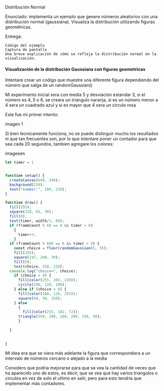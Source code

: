 Distribución Normal

Enunciado: implementa un ejemplo que genere números aleatorios con una distribución normal (gaussiana). Visualiza la distribución utilizando figuras geométricas.

Entrega:

    Código del ejemplo
    Captura de pantalla
    Una breve explicación de cómo se refleja la distribución normal en la visualización.


#### Visualización de la distribución Gaussiana con figuras geometricas

Intentare crear un codigo que muestre una diferente figura dependiendo del número que salga de un randomGaussian()

Mi experimento inicial sera con media 5 y desviación estandar 3, si el número es 4, 5 o 6, se creara un triangulo naranja, si es un número menor a 4 sera un cuadrado azul y si es mayor que 4 sera un circulo rosa

Este fue mi primer intento:

imagen 1


Si bien tecnicamente funciona, no se puede distinguir mucho los resultados ni que tan frecuentes son, por lo que intentare poner un contador para que sea cada 20 segundos, tambien agregare los colores:

imageeen

``` js
let timer = 1


function setup() {
  createCanvas(640, 240);
  background(230);
  text("number:", 200, 220);
}

function draw() {
  fill(255);
  square(318, 65, 30);  
  fill(0);
  text(timer, width/2, 80);
  if (frameCount % 60 == 0 && timer > 0)
    {
      timer++;
    }
  if (frameCount % 600 == 0 && timer > 0) {
    const choice = floor(randomGaussian(5, 3)); 
    fill(255);
    square(247, 200, 30);
    fill(0);
    text(choice, 250, 220);
  console.log("choice=", choice);
    if (choice < 4) {
      fill(color(255, 204, 229));
      circle(190, 110, 100);
    } else if (choice > 6) {
      fill(color(100, 126, 255));
      square(50, 50, 150);
    } else 
      {
        fill(color(255, 182, 72));
      triangle(350, 200, 180, 200, 250, 90);
      }
    
  }
  
 
}


```



Mi idea era que se viera más adelante la figura que correspondiera a un intervalo de números cercano o alejado a la media

Considero que podria mejorarse para que se vea la cantidad de veces que ha aparecido uno de estos, es decir, que se vea que hay varios triangulos o circulos en vez de solo el ultimo en salir, pero para esto tendria que implementar más contadores.
